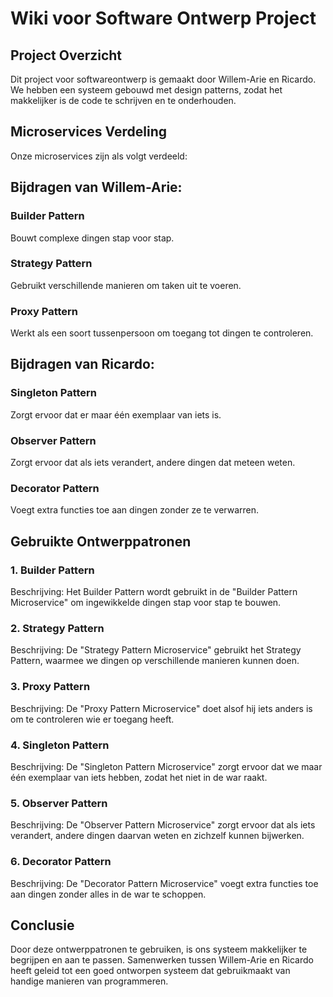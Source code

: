 # Wiki voor Software Ontwerp Project
## Project Overzicht
Dit project voor softwareontwerp is gemaakt door Willem-Arie en Ricardo. We hebben een systeem gebouwd met design patterns, zodat het makkelijker is de code te schrijven en te onderhouden.

## Microservices Verdeling
Onze microservices zijn als volgt verdeeld:

## Bijdragen van Willem-Arie:
### Builder Pattern
Bouwt complexe dingen stap voor stap.
### Strategy Pattern
Gebruikt verschillende manieren om taken uit te voeren.
### Proxy Pattern
Werkt als een soort tussenpersoon om toegang tot dingen te controleren.
## Bijdragen van Ricardo:
### Singleton Pattern
Zorgt ervoor dat er maar één exemplaar van iets is.
### Observer Pattern
Zorgt ervoor dat als iets verandert, andere dingen dat meteen weten.
### Decorator Pattern
Voegt extra functies toe aan dingen zonder ze te verwarren.
## Gebruikte Ontwerppatronen
### 1. Builder Pattern
Beschrijving:
Het Builder Pattern wordt gebruikt in de "Builder Pattern Microservice" om ingewikkelde dingen stap voor stap te bouwen.

### 2. Strategy Pattern
Beschrijving:
De "Strategy Pattern Microservice" gebruikt het Strategy Pattern, waarmee we dingen op verschillende manieren kunnen doen.

### 3. Proxy Pattern
Beschrijving:
De "Proxy Pattern Microservice" doet alsof hij iets anders is om te controleren wie er toegang heeft.

### 4. Singleton Pattern
Beschrijving:
De "Singleton Pattern Microservice" zorgt ervoor dat we maar één exemplaar van iets hebben, zodat het niet in de war raakt.

### 5. Observer Pattern
Beschrijving:
De "Observer Pattern Microservice" zorgt ervoor dat als iets verandert, andere dingen daarvan weten en zichzelf kunnen bijwerken.

### 6. Decorator Pattern
Beschrijving:
De "Decorator Pattern Microservice" voegt extra functies toe aan dingen zonder alles in de war te schoppen.

## Conclusie
Door deze ontwerppatronen te gebruiken, is ons systeem makkelijker te begrijpen en aan te passen. Samenwerken tussen Willem-Arie en Ricardo heeft geleid tot een goed ontworpen systeem dat gebruikmaakt van handige manieren van programmeren.